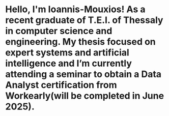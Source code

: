 # Hello, I'm Ioannis-Mouxios! As a recent graduate of T.E.I. of Thessaly in computer science and engineering. My thesis focused on expert systems and artificial intelligence and I’m currently attending a seminar to obtain a Data Analyst certification from Workearly(will be completed in June 2025).
